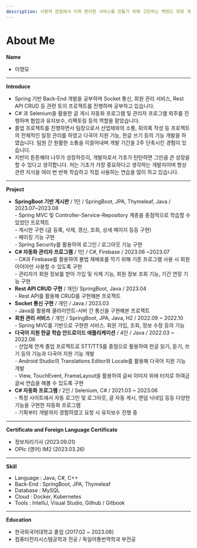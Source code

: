 ```yaml
---
description: 사용자 관점에서 더욱 편리한 서비스를 만들기 위해 고민하는 백엔드 희망 개발자입니다.
---
```


# About Me

**Name**

* 이명모

***

**Introduce**

* Spring 기반 Back-End 개발을 공부하며 Socket 통신, 회원 관리 서비스, Rest API CRUD 등 관련 토이 프로젝트를 진행하며 공부하고 있습니다.
* C# 과 Selenium을 활용한 글 게시 자동화 프로그램 및 관리자 프로그램 외주를 진행하며 협업과 유지보수, 리팩토링 등의 역할을 맡았습니다.
* 졸업 프로젝트를 진행하면서 팀장으로서 산업체와의 소통, 회의록 작성 등 프로젝트의 전체적인 일정 관리를 하였고 다국어 지원 기능, 한글 쓰기 등의 기능 개발을 하였습니다. 팀원 간 원활한 소통을 이끌어내며 개발 기간을 2주 단축시킨 경험이 있습니다.
* 지반이 튼튼해야 나무가 성장하듯이, 개발자로서 기초가 탄탄하면 그만큼 큰 성장을 할 수 있다고 생각합니다. 저는 기초가 가장 중요하다고 생각하는 개발자이며 항상 관련 지식을 여러 번 반복 학습하고 직접 사용하는 연습을 많이 하고 있습니다.

***

**Project**

* **SpringBoot 기반 게시판** / 1인 / SpringBoot, JPA, Thymeleaf, Java / 2023.07\~2023.08\
  \- Spring MVC 및 Controller-Service-Repository 계층을 중점적으로 학습할 수 있었던 프로젝트\
  \- 게시판 구현 (글 등록, 삭제, 갱신, 조회, 상세 페이지 등등 구현)\
  \- 페이징 기능 구현\
  \- Spring Security를 활용하여 로그인 / 로그아웃 기능 구현
* **C# 자동화 관리자 프로그램** / 1인 / C#, Firebase / 2023.06 \~2023.07\
  \- C#과 Firebase를 활용하여 불법 재배포를 막기 위해 기존 프로그램 사용 시 회원이어야만 사용할 수 있도록 구현\
  \- 관리자가 회원 정보를 받아 가입 및 삭제 기능, 회원 정보 조회 기능, 기간 연장 기능 구현
* **Rest API CRUD 구현** / 개인/ SpringBoot, Java / 2023.04\
  \- Rest API를 활용해 CRUD를 구현해본 프로젝트
* **Socket 통신 구현**  / 개인 / Java / 2023.03\
  \- Java를 활용해 클라이언트-서버 간 통신을 구현해본 프로젝트
* **회원 관리 서비스** / 개인 / SpringBoot, JPA, Java, H2 / 2022.09 \~ 2022.10\
  \- Spring MVC를 기반으로 구현한 서비스. 회원 가입, 조회, 정보 수정 등의 기능
* **다국어 지원 한글 학습 안드로이드 애플리케이션** / 4인 / Java / 2022.03 \~ 2022.06\
  \- 산업체 연계 졸업 프로젝트로 STT/TTS를 중점으로 활용하여 한글 읽기, 듣기, 쓰기 등의 기능과 다국어 지원 기능 개발\
  \- Android Studio의 Translations Editor와 Locale를 활용해 다국어 지원 기능 개발\
  \- View, TouchEvent, FrameLayout을 활용하여 글씨 이미지 위에 터치로 하여금 글씨 연습을 해볼 수 있도록 구현
* **C# 자동화 프로그램** / 2인 / Selenium, C# / 2021.03 \~ 2023.06\
  \- 특정 사이트에서 자동 로그인 및 로그아웃, 글 자동 게시, 랜덤 닉네임 등등 다양한 기능을 구현한 자동화 프로그램\
  \- 기획부터 개발까지 경험하였고 요청 시 유지보수 진행 중

***

**Certificate and Foreign Language Certificate**

* 정보처리기사 (2023.09.01)
* OPIc (영어) IM2 (2023.03.26)

***

**Skill**

* Language : Java, C#, C++
* Back-End : SpringBoot, JPA, Thymeleaf
* Database : MySQL
* Cloud : Docker, Kubernetes
* Tools : IntelliJ, Visual Studio, Github / Gitbook

***

**Education**

* 한국외국어대학교 졸업 (2017.02 \~ 2023.08)
* 컴퓨터전자시스템공학과 전공 / 독일어통번역학과 부전공
